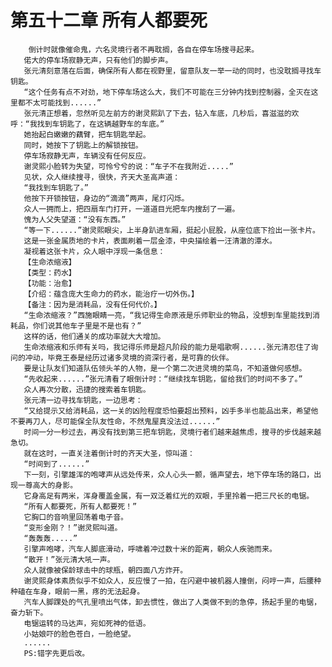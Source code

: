 # 第五十二章 所有人都要死
        倒计时就像催命鬼，六名灵境行者不再耽搁，各自在停车场搜寻起来。
       偌大的停车场寂静无声，只有他们的脚步声。
       张元清刻意落在后面，确保所有人都在视野里，留意队友一举一动的同时，也没耽搁寻找车钥匙。
       “这个任务有点不对劲，地下停车场这么大，我们不可能在三分钟内找到控制器，全灭在这里都不太可能找到......”
       张元清正想着，忽然听见左前方的谢灵熙趴了下去，钻入车底，几秒后，喜滋滋的欢呼：“我找到车钥匙了，在这辆越野车的车底。”
       她抬起白嫩嫩的藕臂，把车钥匙举起。
       同时，她按下了钥匙上的解锁按钮。
       停车场寂静无声，车辆没有任何反应。
       谢灵熙小脸转为失望，可怜兮兮的说：“车子不在我附近.....”
       见状，众人继续搜寻，很快，齐天大圣高声道：
       “我找到车钥匙了。”
       他按下开锁按钮，身边的“滴滴”两声，尾灯闪烁。
       众人一拥而上，把四扇车门打开，一道道目光把车内搜刮了一遍。
       愧为人父失望道：“没有东西。”
       “等一下......”谢灵熙眼尖，上半身趴进车厢，挺起小屁股，从座位底下捡出一张卡片。
       这是一张金属质地的卡片，表面刷着一层金漆，中央描绘着一汪清澈的潭水。
       凝视着这张卡片，众人眼中浮现一条信息：
       【生命浓缩液】
       【类型：药水】
       【功能：治愈】
       【介绍：蕴含庞大生命力的药水，能治疗一切外伤。】
       【备注：因为是消耗品，没有任何代价。】
       “生命浓缩液？”西施眼睛一亮，“我记得生命原液是乐师职业的物品，没想到车里能找到消耗品，你们说其他车子里是不是也有？”
       这样的话，他们通关的成功率就大大增加。
       生命浓缩液和乐师有关吗，我记得乐师是超凡阶段的能力是唱歌啊......张元清忍住了询问的冲动，毕竟王泰是经历过诸多灵境的资深行者，是可靠的伙伴。
       要是让队友们知道队伍领头羊的人物，是一个第二次进灵境的菜鸟，不知道做何感想。
       “先收起来......”张元清看了眼倒计时：“继续找车钥匙，留给我们的时间不多了。”
       众人再次分散，迅捷的搜索着车钥匙。
       张元清一边寻找车钥匙，一边思考：
       “又给提示又给消耗品，这一关的凶险程度恐怕要超出预料，凶手多半也能品出来，希望他不要再刀人，尽可能保全队友性命，不然鬼屋真没法过......”
       时间一分一秒过去，再没有找到第三把车钥匙，灵境行者们越来越焦虑，搜寻的步伐越来越急切。
       就在这时，一直关注着倒计时的齐天大圣，惊叫道：
       “时间到了......”
       下一刻，引擎雄浑的咆哮声从远处传来，众人心头一颤，循声望去，地下停车场的路口，出现一尊高大的身影。
       它身高足有两米，浑身覆盖金属，有一双泛着红光的双眼，手里拎着一把三尺长的电锯。
       “所有人都要死，所有人都要死！”
       它胸口的音响里回荡着电子音。
       “变形金刚？！”谢灵熙叫道。
       “轰轰轰.....”
       引擎声咆哮，汽车人脚底滑动，呼啸着冲过数十米的距离，朝众人疾驰而来。
       “散开！”张元清大吼一声。
       众人就像被保龄球击中的球瓶，朝四面八方炸开。
       谢灵熙身体素质似乎不如众人，反应慢了一拍，在闪避中被机器人撞倒，闷哼一声，后腰种种磕在车身，眼前一黑，疼的无法起身。
       汽车人脚踝处的气孔里喷出气体，卸去惯性，做出了人类做不到的急停，扬起手里的电锯，奋力斩下。
       电锯运转的马达声，宛如死神的低语。
       小姑娘吓的脸色苍白，一脸绝望。
       ......
       PS:错字先更后改。